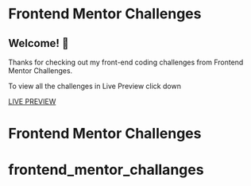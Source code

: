# Frontend Mentor Challenges

## Welcome! 👋

Thanks for checking out my front-end coding challenges from Frontend Mentor Challenges.

To view all the challenges in Live Preview click down

[LIVE PREVIEW](https://sakthi-frontend-mentor-projects.netlify.app/)
# Frontend Mentor Challenges
# frontend_mentor_challanges
